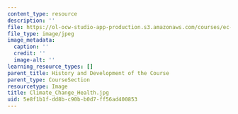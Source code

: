 ```yaml
---
content_type: resource
description: ''
file: https://ol-ocw-studio-app-production.s3.amazonaws.com/courses/ec-719-d-lab-water-climate-change-and-health-spring-2019/5e8f1b1fdd8bc90bb0d7ff56ad400853_Climate_Change_Health.jpg
file_type: image/jpeg
image_metadata:
  caption: ''
  credit: ''
  image-alt: ''
learning_resource_types: []
parent_title: History and Development of the Course
parent_type: CourseSection
resourcetype: Image
title: Climate_Change_Health.jpg
uid: 5e8f1b1f-dd8b-c90b-b0d7-ff56ad400853
---
```

